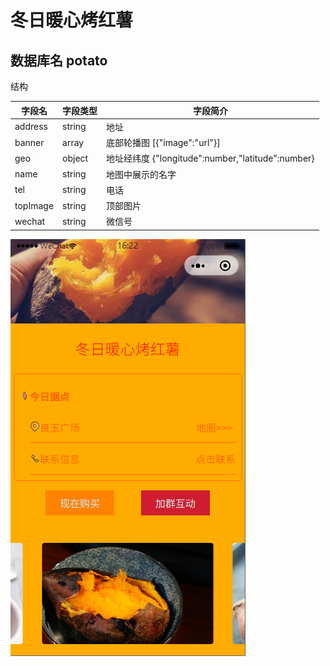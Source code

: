 # 冬日暖心烤红薯


## 数据库名 potato
   结构
   
字段名    | 字段类型 | 字段简介
------    | -------- | --------
address   | string   | 地址
banner    | array    | 底部轮播图 [{"image":"url"}]
geo       | object   | 地址经纬度 {"longitude":number,"latitude":number}
name      | string   | 地图中展示的名字
tel       | string   | 电话
topImage  | string   | 顶部图片
wechat    | string   | 微信号
  
 ![预览图](preview.png)


